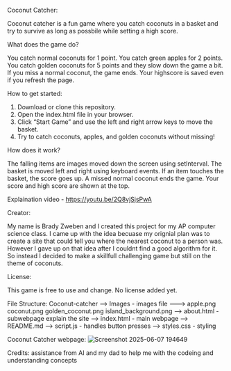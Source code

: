 Coconut Catcher:

Coconut catcher is a fun game where you catch coconuts in a basket and try to survive as long as possbile while setting a high score.


What does the game do?

You catch normal coconuts for 1 point.
You catch green apples for 2 points.
You catch golden coconuts for 5 points and they slow down the game a bit.
If you miss a normal coconut, the game ends.
Your highscore is saved even if you refresh the page.


How to get started:
1. Download or clone this repository.
2. Open the index.html file in your browser.
3. Click “Start Game” and use the left and right arrow keys to move the basket.
4. Try to catch coconuts, apples, and golden coconuts without missing!


How does it work?

The falling items are images moved down the screen using setInterval.
The basket is moved left and right using keyboard events.
If an item touches the basket, the score goes up.
A missed normal coconut ends the game.
Your score and high score are shown at the top.

Explaination video - https://youtu.be/2Q8vjSjsPwA


Creator:

My name is Brady Zweben and I created this project for my AP computer science class. I came up with the idea becuase my orignial plan was to create a site that could tell you where the nearest coconut to a person was. However I gave up on that idea after I couldnt find a good algorithm for it. So instead I decided to make a skillfull challenging game but still on the theme of coconuts.

License:

This game is free to use and change. No license added yet.

File Structure:
Coconut-catcher
--> Images - images file
        ---> apple.png
             coconut.png
             golden_coconut.png
             island_background.png
--> about.html - subwebpage explain the site
--> index.html - main webpage
--> README.md
--> script.js - handles button presses 
--> styles.css - styling 

Coconut Catcher webpage:
![Screenshot 2025-06-07 194649](https://github.com/user-attachments/assets/d2325fa9-ab1b-4dda-a06e-023d41a47722)

Credits:
assistance from AI and my dad to help me with the codeing and understanding concepts

